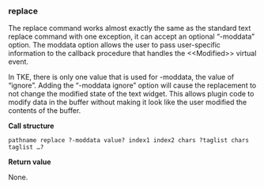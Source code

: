 ### replace

The replace command works almost exactly the same as the standard text replace command with one exception, it can accept an optional “-moddata” option.  The moddata option allows the user to pass user-specific information to the callback procedure that handles the \<\<Modified\>\> virtual event.

In TKE, there is only one value that is used for -moddata, the value of “ignore”.  Adding the “-moddata ignore” option will cause the replacement to not change the modified state of the text widget.  This allows plugin code to modify data in the buffer without making it look like the user modified the contents of the buffer.

**Call structure**

`pathname replace ?-moddata value? index1 index2 chars ?taglist chars taglist …?`

**Return value**

None.